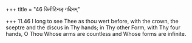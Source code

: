 +++
title = "46 किरीटिनङ् गदिनम्"

+++
11.46 I long to see Thee as thou wert before, with the crown, the
sceptre and the discus in Thy hands; in Thy other Form, with Thy four
hands, O Thou Whose arms are countless and Whose forms are infinite.
